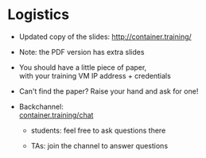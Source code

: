 <!SLIDE>

# Logistics

- Updated copy of the slides: http://container.training/

- Note: the PDF version has extra slides

- You should have a little piece of paper,
  <br/>with your training VM IP address + credentials

- Can't find the paper? Raise your hand and ask for one!

- Backchannel:
  <br/>[container.training/chat](http://container.training/chat/)

  - students: feel free to ask questions there

  - TAs: join the channel to answer questions

